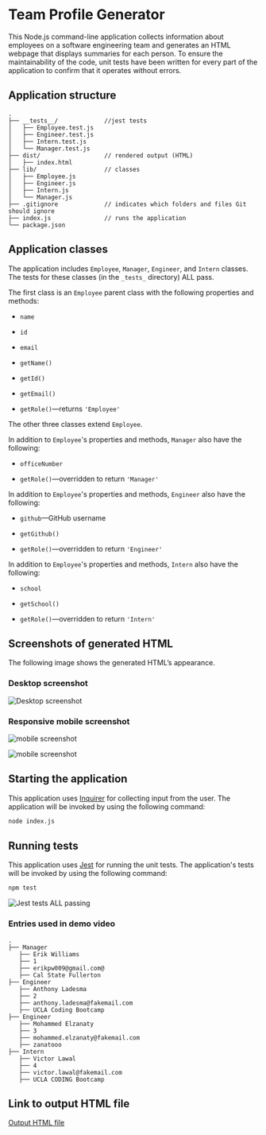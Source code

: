 # Team Profile Generator

This Node.js command-line application collects information about employees on a software engineering team and generates an HTML webpage that displays summaries for each person. To ensure the maintainability of the code, unit tests have been written for every part of the application to confirm that it operates without errors.

## Application structure

```
.
├── __tests__/             //jest tests
│   ├── Employee.test.js
│   ├── Engineer.test.js
│   ├── Intern.test.js
│   └── Manager.test.js
├── dist/                  // rendered output (HTML)
│   ├── index.html
├── lib/                   // classes
│   ├── Employee.js
│   ├── Engineer.js
│   ├── Intern.js
│   └── Manager.js
├── .gitignore             // indicates which folders and files Git should ignore
├── index.js               // runs the application
└── package.json
```

## Application classes

The application includes `Employee`, `Manager`, `Engineer`, and `Intern` classes. The tests for these classes (in the `_tests_` directory) ALL pass.

The first class is an `Employee` parent class with the following properties and methods:

- `name`

- `id`

- `email`

- `getName()`

- `getId()`

- `getEmail()`

- `getRole()`&mdash;returns `'Employee'`

The other three classes extend `Employee`.

In addition to `Employee`'s properties and methods, `Manager` also have the following:

- `officeNumber`

- `getRole()`&mdash;overridden to return `'Manager'`

In addition to `Employee`'s properties and methods, `Engineer` also have the following:

- `github`&mdash;GitHub username

- `getGithub()`

- `getRole()`&mdash;overridden to return `'Engineer'`

In addition to `Employee`'s properties and methods, `Intern` also have the following:

- `school`

- `getSchool()`

- `getRole()`&mdash;overridden to return `'Intern'`

## Screenshots of generated HTML

The following image shows the generated HTML’s appearance.

### Desktop screenshot

![Desktop screenshot](./assets/images/desktop.png)

### Responsive mobile screenshot

![mobile screenshot](./assets/images/phone1.JPG)

![mobile screenshot](./assets/images/phone2.JPG)

## Starting the application

This application uses [Inquirer](https://www.npmjs.com/package/inquirer) for collecting input from the user. The application will be invoked by using the following command:

```bash
node index.js
```

## Running tests

This application uses [Jest](https://www.npmjs.com/package/jest) for running the unit tests. The application's tests will be invoked by using the following command:

```bash
npm test
```

![Jest tests ALL passing](./assets/images/tests.png)

### Entries used in demo video

```
.
├── Manager
   ├── Erik Williams
   ├── 1
   ├── erikpw009@gmail.com@
   ├── Cal State Fullerton
├── Engineer
   ├── Anthony Ladesma
   ├── 2
   ├── anthony.ladesma@fakemail.com
   ├── UCLA Coding Bootcamp
├── Engineer
   ├── Mohammed Elzanaty
   ├── 3
   ├── mohammed.elzanaty@fakemail.com
   ├── zanatooo
├── Intern
   ├── Victor Lawal
   ├── 4
   ├── victor.lawal@fakemail.com
   ├── UCLA CODING Bootcamp

```

## Link to output HTML file

[Output HTML file](https://htmlpreview.github.io/?https://github.com/EPW80/Team-Profile-Generator/blob/main/dist/index.html)
